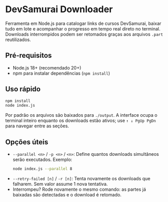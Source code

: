 # DevSamurai Downloader

Ferramenta em Node.js para catalogar links de cursos DevSamurai, baixar tudo em lote e acompanhar o progresso em tempo real direto no terminal. Downloads interrompidos podem ser retomados graças aos arquivos `.part` reutilizados.

## Pré‑requisitos

- Node.js 18+ (recomendado 20+)
- npm para instalar dependências (`npm install`)

## Uso rápido

```bash
npm install
node index.js
```

Por padrão os arquivos são baixados para `./output`. A interface ocupa o terminal inteiro enquanto os downloads estão ativos; use `↑ ↓ PgUp PgDn` para navegar entre as seções.

## Opções úteis

- `--parallel <n>` / `-p <n>` / `<n>`: Define quantos downloads simultâneos serão executados. Exemplo:
  ```bash
  node index.js --parallel 8
  ```
- `--retry-failed [n]` / `-r [n]`: Tenta novamente os downloads que falharem. Sem valor assume 1 nova tentativa.
- Interrompeu? Rode novamente o mesmo comando: as partes já baixadas são detectadas e o download é retomado.
